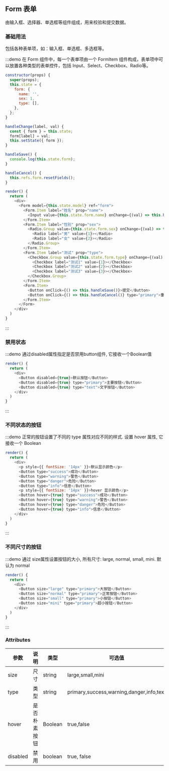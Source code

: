 ## Form 表单
由输入框、选择器、单选框等组件组成，用来校验和提交数据。

### 基础用法

包括各种表单项，如：输入框、单选框、多选框等。

:::demo 在 Form 组件中，每一个表单项由一个 FormItem 组件构成，表单项中可以放置各种类型的表单控件，包括 Input、Select、Checkbox、Radio等。

```js
constructor(props) {
  super(props);
  this.state = {
    form: {
      name: '',
      sex: 1,
      type: [],
    },
  };
}

handleChange(label, val) {
  const { form } = this.state;
  form[label] = val;
  this.setState({ form });
}

handleSave() {
  console.log(this.state.form);
}

handleCancel() {
  this.refs.form.resetFields();
}

render() {
  return (
    <div>
      <Form model={this.state.model} ref="form">
        <Form.Item label="姓名" prop="name">
          <Input value={this.state.form.name} onChange={(val) => this.handleChange('name', val)}></Input>
        </Form.Item>
        <Form.Item label="性别" prop="sex">
          <Radio.Group value={this.state.form.sex} onChange={(val) => this.handleChange('sex', val)}>
            <Radio label="男" value={1}></Radio>
            <Radio label="女" value={2}></Radio>
          </Radio.Group>
        </Form.Item>
        <Form.Item label="测试" prop="type">
          <Checkbox.Group value={this.state.form.type} onChange={(val) => this.handleChange('type', val)}>
            <Checkbox label="测试1" value={1}></Checkbox>
            <Checkbox label="测试2" value={2}></Checkbox>
            <Checkbox label="测试3" value={3}></Checkbox>
          </Checkbox.Group>
        </Form.Item>
        <Form.Item>
          <Button onClick={() => this.handleSave()}>提交</Button>
          <Button onClick={() => this.handleCancel()} type="primary">重置</Button>
        </Form.Item>
      </Form>
    </div>
  )
}
```
:::



### 禁用状态

:::demo 通过disabled属性指定是否禁用button组件, 它接收一个Boolean值

```js
render() {
  return (
    <div>
      <Button disabled={true}>默认按钮</Button>
      <Button disabled={true} type="primary">主要按钮</Button>
      <Button disabled={true} type="text">文字按钮</Button>
    </div>
  )
}
```
:::


### 不同状态的按钮

:::demo 正常的按钮设置了不同的 type 属性对应不同的样式. 设置 hover 属性, 它接收一个 Boolean

```js
render() {
  return (
    <div>
      <p style={{ fontSize: '14px' }}>默认显示颜色</p>
      <Button type="success">成功</Button>
      <Button type="warning">警告</Button>
      <Button type="danger">危险</Button>
      <Button type="info">信息</Button>
      <p style={{ fontSize: '14px' }}>hover 显示颜色</p>
      <Button hover={true} type="success">成功</Button>
      <Button hover={true} type="warning">警告</Button>
      <Button hover={true} type="danger">危险</Button>
      <Button hover={true} type="info">信息</Button>
    </div>
  )
}
```
:::


### 不同尺寸的按钮

:::demo 通过 size属性设置按钮的大小, 所有尺寸: large, normal, small, mini. 默认为 normal

```js
render() {
  return (
    <div>
      <Button size="large" type="primary">大按钮</Button>
      <Button size="normal" type="primary">正常按钮</Button>
      <Button size="small" type="primary">小按钮</Button>
      <Button size="mini" type="primary">超小按钮</Button>
    </div>
  )
}
```
:::


### Attributes
| 参数      | 说明    | 类型      | 可选值       | 默认值   |
|---------- |-------- |---------- |-------------  |-------- |
| size     | 尺寸   | string  |   large,small,mini            |    —     |
| type     | 类型   | string    |   primary,success,warning,danger,info,text |     —    |
| hover     | 是否朴素按钮   | Boolean    | true,false | false   |
| disabled  | 禁用    | boolean   | true, false   | false   |

